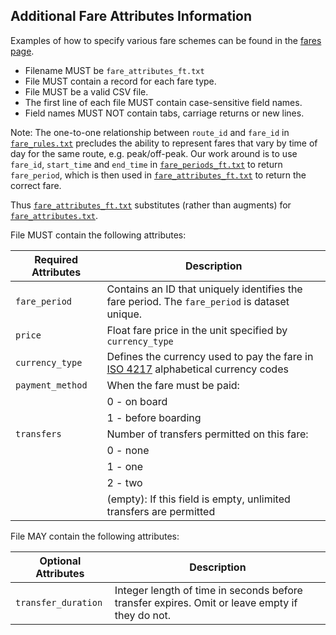 ## Additional Fare Attributes Information

Examples of how to specify various fare schemes can be found in the [fares page](../fares.md).

 *  Filename MUST be `fare_attributes_ft.txt`
 *  File MUST contain a record for each fare type.
 *  File MUST be a valid CSV file.
 *  The first line of each file MUST contain case-sensitive field names.
 *  Field names MUST NOT contain tabs, carriage returns or new lines.
 
 
Note: The one-to-one relationship between `route_id` and `fare_id` in [`fare_rules.txt`](../fares_rules.md) precludes 
the ability to represent fares that vary by time of day for the same route, 
e.g. peak/off-peak. Our work around is to use `fare_id`, `start_time` and `end_time` in 
[`fare_periods_ft.txt`](../fare_periods_ft.md) to return `fare_period`, which is then used in [`fare_attributes_ft.txt`](../fare_attributes_ft.md) 
to return the correct fare. 

Thus [`fare_attributes_ft.txt`](../fare_attributes_ft.md) substitutes (rather than augments) for [`fare_attributes.txt`](../fare_attributes.md).

File MUST contain the following attributes:

| Required Attributes	| Description										
| ----------			| -------------		
| `fare_period`		| Contains an ID that uniquely identifies the fare period.  The `fare_period` is dataset unique.
| `price`				| Float fare price in the unit specified by `currency_type`
| `currency_type`		| Defines the currency used to pay the fare in [ISO 4217](http://en.wikipedia.org/wiki/ISO_4217) alphabetical currency codes
| `payment_method`	| When the fare must be paid:
|					| 0 - on board
|					| 1 - before boarding
|`transfers`			| Number of transfers permitted on this fare:
|					| 0 - none
|					| 1 - one
|					| 2 - two  
|	    | (empty): If this field is empty, unlimited transfers are permitted  

File MAY contain the following attributes:

Optional Attributes	| Description										
----------			| -------------		
`transfer_duration`	| Integer length of time in seconds before transfer expires.  Omit or leave empty if they do not.

